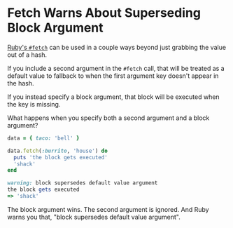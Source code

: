 # Fetch Warns About Superseding Block Argument

[Ruby's `#fetch`](https://ruby-doc.org/core-2.5.1/Hash.html#method-i-fetch) can
be used in a couple ways beyond just grabbing the value out of a hash.

If you include a second argument in the `#fetch` call, that will be treated as
a default value to fallback to when the first argument key doesn't appear in
the hash.

If you instead specify a block argument, that block will be executed when the
key is missing.

What happens when you specify both a second argument and a block argument?

```ruby
data = { taco: 'bell' }

data.fetch(:burrito, 'house') do
  puts 'the block gets executed'
  'shack'
end

warning: block supersedes default value argument
the block gets executed
=> 'shack'
```

The block argument wins. The second argument is ignored. And Ruby warns you
that, "block supersedes default value argument".
